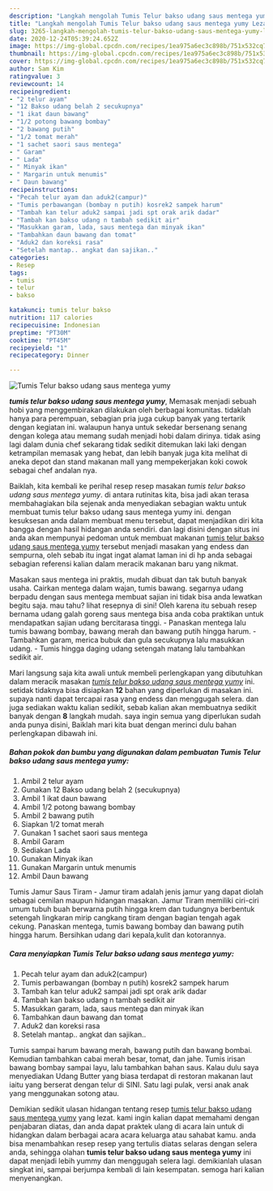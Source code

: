```yaml
---
description: "Langkah mengolah Tumis Telur bakso udang saus mentega yumy Lezat"
title: "Langkah mengolah Tumis Telur bakso udang saus mentega yumy Lezat"
slug: 3265-langkah-mengolah-tumis-telur-bakso-udang-saus-mentega-yumy-lezat
date: 2020-12-24T05:39:24.652Z
image: https://img-global.cpcdn.com/recipes/1ea975a6ec3c898b/751x532cq70/tumis-telur-bakso-udang-saus-mentega-yumy-foto-resep-utama.jpg
thumbnail: https://img-global.cpcdn.com/recipes/1ea975a6ec3c898b/751x532cq70/tumis-telur-bakso-udang-saus-mentega-yumy-foto-resep-utama.jpg
cover: https://img-global.cpcdn.com/recipes/1ea975a6ec3c898b/751x532cq70/tumis-telur-bakso-udang-saus-mentega-yumy-foto-resep-utama.jpg
author: Sam Kim
ratingvalue: 3
reviewcount: 14
recipeingredient:
- "2 telur ayam"
- "12 Bakso udang belah 2 secukupnya"
- "1 ikat daun bawang"
- "1/2 potong bawang bombay"
- "2 bawang putih"
- "1/2 tomat merah"
- "1 sachet saori saus mentega"
- " Garam"
- " Lada"
- " Minyak ikan"
- " Margarin untuk menumis"
- " Daun bawang"
recipeinstructions:
- "Pecah telur ayam dan aduk2(campur)"
- "Tumis perbawangan (bombay n putih) kosrek2 sampek harum"
- "Tambah kan telur aduk2 sampai jadi spt orak arik dadar"
- "Tambah kan bakso udang n tambah sedikit air"
- "Masukkan garam, lada, saus mentega dan minyak ikan"
- "Tambahkan daun bawang dan tomat"
- "Aduk2 dan koreksi rasa"
- "Setelah mantap.. angkat dan sajikan.."
categories:
- Resep
tags:
- tumis
- telur
- bakso

katakunci: tumis telur bakso 
nutrition: 117 calories
recipecuisine: Indonesian
preptime: "PT30M"
cooktime: "PT45M"
recipeyield: "1"
recipecategory: Dinner

---
```



![Tumis Telur bakso udang saus mentega yumy](https://img-global.cpcdn.com/recipes/1ea975a6ec3c898b/751x532cq70/tumis-telur-bakso-udang-saus-mentega-yumy-foto-resep-utama.jpg)

<b><i>tumis telur bakso udang saus mentega yumy</i></b>, Memasak menjadi sebuah hobi yang menggembirakan dilakukan oleh berbagai komunitas. tidaklah hanya para perempuan, sebagian pria juga cukup banyak yang tertarik dengan kegiatan ini. walaupun hanya untuk sekedar bersenang senang dengan kolega atau memang sudah menjadi hobi dalam dirinya. tidak asing lagi dalam dunia chef sekarang tidak sedikit ditemukan laki laki dengan ketrampilan memasak yang hebat, dan lebih banyak juga kita melihat di aneka depot dan stand makanan mall yang mempekerjakan koki cowok sebagai chef andalan nya.

Baiklah, kita kembali ke perihal resep resep masakan <i>tumis telur bakso udang saus mentega yumy</i>. di antara rutinitas kita, bisa jadi akan terasa membahagiakan bila sejenak anda menyediakan sebagian waktu untuk membuat tumis telur bakso udang saus mentega yumy ini. dengan kesuksesan anda dalam membuat menu tersebut, dapat menjadikan diri kita bangga dengan hasil hidangan anda sendiri. dan lagi disini dengan situs ini anda akan mempunyai pedoman untuk membuat makanan <u>tumis telur bakso udang saus mentega yumy</u> tersebut menjadi masakan yang endess dan sempurna, oleh sebab itu ingat ingat alamat laman ini di hp anda sebagai sebagian referensi kalian dalam meracik makanan baru yang nikmat.

Masakan saus mentega ini praktis, mudah dibuat dan tak butuh banyak usaha. Cairkan mentega dalam wajan, tumis bawang. segarnya udang berpadu dengan saus mentega membuat sajian ini tidak bisa anda lewatkan begitu saja. mau tahu? lihat resepnya di sini! Oleh karena itu sebuah resep bernama udang galah goreng saus mentega bisa anda coba praktikan untuk mendapatkan sajian udang bercitarasa tinggi. - Panaskan mentega lalu tumis bawang bombay, bawang merah dan bawang putih hingga harum. - Tambahkan garam, merica bubuk dan gula secukupnya lalu masukkan udang. - Tumis hingga daging udang setengah matang lalu tambahkan sedikit air.


Mari langsung saja kita awali untuk membeli perlengkapan yang dibutuhkan dalam meracik masakan <u><i>tumis telur bakso udang saus mentega yumy</i></u> ini. setidak tidaknya bisa disiapkan <b>12</b> bahan yang diperlukan di masakan ini. supaya nanti dapat tercapai rasa yang endess dan menggugah selera. dan juga sediakan waktu kalian sedikit, sebab kalian akan membuatnya sedikit banyak dengan <b>8</b> langkah mudah. saya ingin semua yang diperlukan sudah anda punya disini, Baiklah mari kita buat dengan merinci dulu bahan perlengkapan dibawah ini.

<!--inarticleads1-->

##### Bahan pokok dan bumbu yang digunakan dalam pembuatan Tumis Telur bakso udang saus mentega yumy:

1. Ambil 2 telur ayam
1. Gunakan 12 Bakso udang belah 2 (secukupnya)
1. Ambil 1 ikat daun bawang
1. Ambil 1/2 potong bawang bombay
1. Ambil 2 bawang putih
1. Siapkan 1/2 tomat merah
1. Gunakan 1 sachet saori saus mentega
1. Ambil  Garam
1. Sediakan  Lada
1. Gunakan  Minyak ikan
1. Gunakan  Margarin untuk menumis
1. Ambil  Daun bawang


Tumis Jamur Saus Tiram - Jamur tiram adalah jenis jamur yang dapat diolah sebagai cemilan maupun hidangan masakan. Jamur Tiram memiliki ciri-ciri umum tubuh buah berwarna putih hingga krem dan tudungnya berbentuk setengah lingkaran mirip cangkang tiram dengan bagian tengah agak cekung. Panaskan mentega, tumis bawang bombay dan bawang putih hingga harum. Bersihkan udang dari kepala,kulit dan kotorannya. 

<!--inarticleads2-->

##### Cara menyiapkan Tumis Telur bakso udang saus mentega yumy:

1. Pecah telur ayam dan aduk2(campur)
1. Tumis perbawangan (bombay n putih) kosrek2 sampek harum
1. Tambah kan telur aduk2 sampai jadi spt orak arik dadar
1. Tambah kan bakso udang n tambah sedikit air
1. Masukkan garam, lada, saus mentega dan minyak ikan
1. Tambahkan daun bawang dan tomat
1. Aduk2 dan koreksi rasa
1. Setelah mantap.. angkat dan sajikan..


Tumis sampai harum bawang merah, bawang putih dan bawang bombai. Kemudian tambahkan cabai merah besar, tomat, dan jahe. Tumis irisan bawang bombay sampai layu, lalu tambahkan bahan saus. Kalau dulu saya menyediakan Udang Butter yang biasa terdapat di restoran makanan laut iaitu yang berserat dengan telur di SINI. Satu lagi pulak, versi anak anak yang menggunakan sotong atau. 

Demikian sedikit ulasan hidangan tentang resep <u>tumis telur bakso udang saus mentega yumy</u> yang lezat. kami ingin kalian dapat memahami dengan penjabaran diatas, dan anda dapat praktek ulang di acara lain untuk di hidangkan dalam berbagai acara acara keluarga atau sahabat kamu. anda bisa menambahkan resep resep yang tertulis diatas selaras dengan selera anda, sehingga olahan <b>tumis telur bakso udang saus mentega yumy</b> ini dapat menjadi lebih yummy dan menggugah selera lagi. demikianlah ulasan singkat ini, sampai berjumpa kembali di lain kesempatan. semoga hari kalian menyenangkan.
